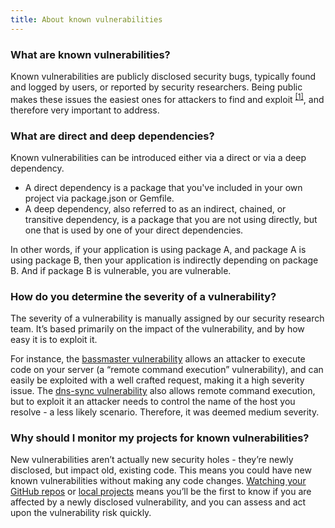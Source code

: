 ```yaml
---
title: About known vulnerabilities
---
```


### What are known vulnerabilities?

Known vulnerabilities are publicly disclosed security bugs, typically found and logged by users, or reported by security researchers. Being public makes these issues the easiest ones for attackers to find and exploit <sup><a href="http://www.theregister.co.uk/2015/02/23/hp_hack_vulnerable_threat_study/">[1]</a></sup>, and therefore very important to address.

### What are direct and deep dependencies?

Known vulnerabilities can be introduced either via a direct or via a deep dependency.

* A direct dependency is a package that you've included in your own project via package.json or Gemfile.
* A deep dependency, also referred to as an indirect, chained, or transitive dependency, is a package that you are not using directly, but one that is used by one of your direct dependencies.

In other words, if your application is using package A, and package A is using package B, then your application is indirectly depending on package B. And if package B is vulnerable, you are vulnerable.

### How do you determine the severity of a vulnerability?

The severity of a vulnerability is manually assigned by our security research team. It’s based primarily on the impact of the vulnerability, and by how easy it is to exploit it.

For instance, the [bassmaster vulnerability](https://snyk.io/vuln/npm:bassmaster:20140927) allows an attacker to execute code on your server (a “remote command execution” vulnerability), and can easily be exploited with a well crafted request, making it a high severity issue. The [dns-sync vulnerability](https://snyk.io/vuln/npm:dns-sync:20141111) also allows remote command execution, but to exploit it an attacker needs to control the name of the host you resolve - a less likely scenario. Therefore, it was deemed medium severity.

### Why should I monitor my projects for known vulnerabilities?

New vulnerabilities aren’t actually new security holes - they’re newly disclosed, but impact old, existing code. This means you could have new known vulnerabilities without making any code changes. [Watching your GitHub repos](https://snyk.io/docs/github/#how-to-integrate-github-to-test-and-watch-your-repositories) or [local projects](https://snyk.io/docs/using-snyk/#monitor) means you’ll be the first to know if you are affected by a newly disclosed vulnerability, and you can assess and act upon the vulnerability risk quickly.
